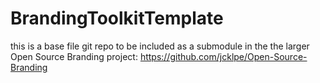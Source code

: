 # BrandingToolkitTemplate
this is a base file git repo to be included as a submodule in the the larger Open Source Branding project: https://github.com/jcklpe/Open-Source-Branding
